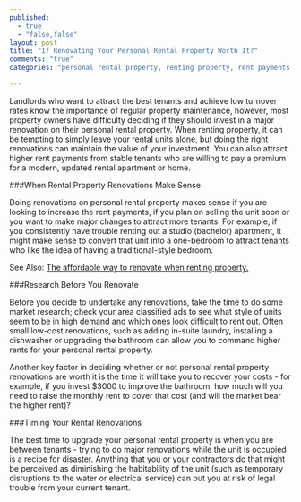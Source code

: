 ```yaml
---
published: 
  - true
  - "false,false"
layout: post
title: "If Renovating Your Personal Rental Property Worth It?"
comments: "true"
categories: "personal rental property, renting property, rent payments, landlord advice,"

---
```


Landlords who want to attract the best tenants and achieve low turnover rates know the importance of regular property maintenance, however, most property owners have difficulty deciding if they should invest in a major renovation on their personal rental property. When renting property, it can be tempting to simply leave your rental units alone, but doing the right renovations can maintain the value of your investment. You can also attract higher rent payments from stable tenants who are willing to pay a premium for a modern, updated rental apartment or home.

###When Rental Property Renovations Make Sense

Doing renovations on personal rental property makes sense if you are looking to increase the rent payments, if you plan on selling the unit soon or you want to make major changes to attract more tenants. For example, if you consistently have trouble renting out a studio (bachelor) apartment, it might make sense to convert that unit into a one-bedroom to attract tenants who like the idea of having a traditional-style bedroom.

See Also: [The affordable way to renovate when renting property.](http://www.rentobo.com/blog/affordable-tips-for-sprucing-up-your-rental/)

###Research Before You Renovate

Before you decide to undertake any renovations, take the time to do some market research; check your area classified ads to see what style of units seem to be in high demand and which ones look difficult to rent out. Often small low-cost renovations, such as adding in-suite laundry, installing a dishwasher or upgrading the bathroom can allow you to command higher rents for your personal rental property.

Another key factor in deciding whether or not personal rental property renovations are worth it is the time it will take you to recover your costs - for example, if you invest $3000 to improve the bathroom, how much will you need to raise the monthly rent to cover that cost (and will the market bear the higher rent)?

###Timing Your Rental Renovations

The best time to upgrade your personal rental property is when you are between tenants - trying to do major renovations while the unit is occupied is a recipe for disaster. Anything that you or your contractors do that might be perceived as diminishing the habitability of the unit (such as temporary disruptions to the water or electrical service) can put you at risk of legal trouble from your current tenant.
